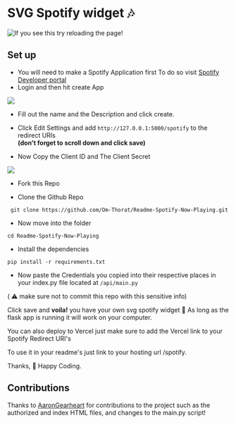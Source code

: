 # SVG Spotify widget 🎶

![If you see this try reloading the page!](https://notom.vercel.app/spotify)

## Set up

* You will need to make a Spotify Application first To do so visit [Spotify Developer portal](https://developer.spotify.com/dashboard/applications)  
* Login and then hit create App

![](./assets/create.png)

* Fill out the name and the Description and click create.

* Click Edit Settings and add `http://127.0.0.1:5000/spotify` to the redirect URIs  
**(don't forget to scroll down and click save)**

* Now Copy the Client ID and The Client Secret

![](./assets/creds.png)

* Fork this Repo

* Clone the Github Repo

``` git clone https://github.com/Om-Thorat/Readme-Spotify-Now-Playing.git```

* Now move into the folder

```cd Readme-Spotify-Now-Playing```

* Install the dependencies

```pip install -r requirements.txt```

* Now paste the Credentials you copied into their respective places in your index.py file located at `/api/main.py`

( ⚠️ make sure not to commit this repo with this sensitive info)

Click save and **voila!** you have your own svg spotify widget 🎉
As long as the flask app is running it will work on your computer.

You can also deploy to Vercel just make sure to add the Vercel link to your Spotify Redirect URI's

To use it in your readme's just link to your hosting url /spotify.

Thanks,
💖 Happy Coding.

## Contributions
Thanks to [AaronGearheart](https://github.com/AaronGearheart) for contributions to the project such as the authorized and index HTML files, and changes to the main.py script!
